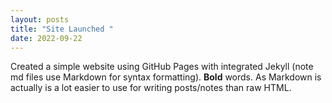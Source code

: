 ```yaml
---
layout: posts
title: "Site Launched " 
date: 2022-09-22
---
```

Created a simple website using GitHub Pages with integrated Jekyll (note md files use Markdown for syntax 
formatting). **Bold** words. As Markdown is actually is a lot easier to use for writing posts/notes than raw HTML.
